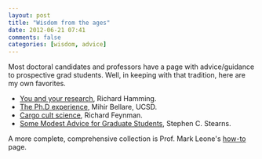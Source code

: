 ```yaml
---
layout: post
title: "Wisdom from the ages"
date: 2012-06-21 07:41
comments: false
categories: [wisdom, advice]
---
```


Most doctoral candidates and professors have a page with advice/guidance to prospective grad students. Well, in keeping with that tradition, here are my own favorites.

+ [You and your research](http://www.cs.utexas.edu/~dahlin/bookshelf/hamming.html), Richard Hamming.
+ [The Ph.D experience](http://cseweb.ucsd.edu/users/mihir/phd.html), Mihir Bellare, UCSD.
+ [Cargo cult science](http://www.lhup.edu/~DSIMANEK/cargocul.htm), Richard Feynman.
+ [Some Modest Advice for Graduate Students](http://www.eeb.yale.edu/stearns/advice.htm), Stephen C. Stearns.

A more complete, comprehensive collection is Prof. Mark Leone's [how-to](http://www.cs.cmu.edu/~mleone/how-to.html) page.

